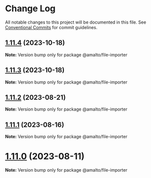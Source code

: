 # Change Log

All notable changes to this project will be documented in this file.
See [Conventional Commits](https://conventionalcommits.org) for commit guidelines.

## [1.11.4](https://github.com/amalto/platform6-ui-components/compare/@amalto/file-importer@1.11.3...@amalto/file-importer@1.11.4) (2023-10-18)

**Note:** Version bump only for package @amalto/file-importer

## [1.11.3](https://github.com/amalto/platform6-ui-components/compare/@amalto/file-importer@1.11.2...@amalto/file-importer@1.11.3) (2023-10-18)

**Note:** Version bump only for package @amalto/file-importer

## [1.11.2](https://github.com/amalto/platform6-ui-components/compare/@amalto/file-importer@1.11.1...@amalto/file-importer@1.11.2) (2023-08-21)

**Note:** Version bump only for package @amalto/file-importer

## [1.11.1](https://github.com/amalto/platform6-ui-components/compare/@amalto/file-importer@1.11.0...@amalto/file-importer@1.11.1) (2023-08-16)

**Note:** Version bump only for package @amalto/file-importer

# [1.11.0](https://github.com/amalto/platform6-ui-components/compare/@amalto/file-importer@1.10.66...@amalto/file-importer@1.11.0) (2023-08-11)

**Note:** Version bump only for package @amalto/file-importer
